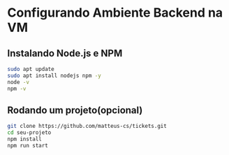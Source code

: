 # Configurando Ambiente Backend na VM

## Instalando Node.js e NPM

```bash
sudo apt update
sudo apt install nodejs npm -y
node -v
npm -v
```

## Rodando um projeto(opcional)
```bash
git clone https://github.com/matteus-cs/tickets.git
cd seu-projeto
npm install
npm run start
```
